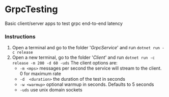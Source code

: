 # GrpcTesting

Basic client/server apps to test grpc end-to-end latency

### Instructions

1. Open a terminal and go to the folder '*GrpcService*' and run `dotnet run -c release`
2. Open a new terminal, go to the folder '*Client*' and run `dotnet run -c release -m 200 -d 60 -uds`
    The client options are:
    - `-m <mps>` messages per second the service will stream to the client. 0 for maximum rate
    - `-d  <duration>` the duration of the test in seconds
    - `-w <warmup>` optional warmup in seconds. Defaults to 5 seconds
    - `-uds` use unix domain sockets
  


